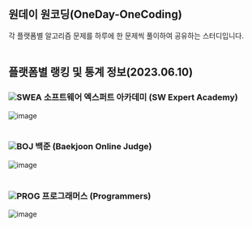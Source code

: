 ## 원데이 원코딩(OneDay-OneCoding)
각 플랫폼별 알고리즘 문제를 하루에 한 문제씩 풀이하여 공유하는 스터디입니다. </br></br>

## 플랫폼별 랭킹 및 통계 정보(2023.06.10)
### ![SWEA](https://github.com/OneDay-OneCoding/KangJuHyeong/assets/63866366/69a0a587-ccde-4554-8e38-1fb4f709b370) 소프트웨어 엑스퍼트 아카데미 (SW Expert Academy)
![image](https://github.com/OneDay-OneCoding/KangJuHyeong/assets/63866366/b5bf50a7-7840-4181-8797-61c9748d9eba)
</br></br>

### ![BOJ](https://github.com/OneDay-OneCoding/KangJuHyeong/assets/63866366/af3c941b-ab68-4dc3-a765-0fb21e48153d) 백준 (Baekjoon Online Judge)
![image](https://github.com/OneDay-OneCoding/KangJuHyeong/assets/63866366/234b970d-3f5a-423e-944c-5426d7e3dba2)
</br></br>

### ![PROG](https://github.com/OneDay-OneCoding/KangJuHyeong/assets/63866366/eea3cc82-fad5-49b9-8466-345dd4bcb1cf) 프로그래머스 (Programmers)
![image](https://github.com/OneDay-OneCoding/KangJuHyeong/assets/63866366/b248f3ad-4742-4159-b1c1-5e357b8c1e90)
